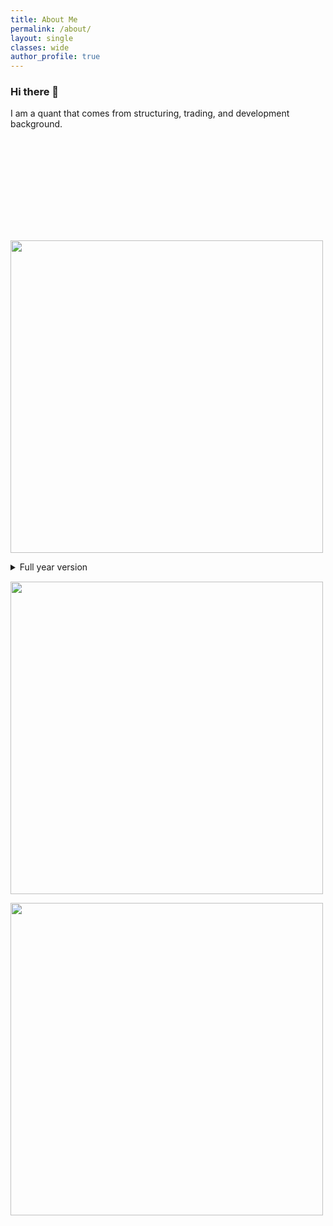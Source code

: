 ```yaml
---
title: About Me
permalink: /about/
layout: single
classes: wide
author_profile: true
---
```



### Hi there 👋

I am a quant that comes from structuring, trading, and development background.

<!--
**haydenz/haydenz** is a ✨ _special_ ✨ repository because its `README.md` (this file) appears on your GitHub profile.

Here are some ideas to get you started:

- 🔭 I’m currently working on ...
- 🌱 I’m currently learning ...
- 👯 I’m looking to collaborate on ...
- 🤔 I’m looking for help with ...
- 💬 Ask me about ...
- 📫 How to reach me: ...
- 😄 Pronouns: ...
- ⚡ Fun fact: ...
-->
<svg alt="" xmlns="https://github.com/haydenz/haydenz/blob/main/github-metrics.svg"></svg>

[<img align="center" width="500" alt="" src="https://github.com/haydenz/haydenz/blob/main/github-metrics.svg">](https://github.com/haydenz)


<img alt="" src="https://github.com/haydenz/haydenz/blob/main/metrics.plugin.isocalendar.svg">
<details><summary>Full year version</summary>
  <img alt="" src="https://github.com/haydenz/haydenz/blob/main/metrics.plugin.isocalendar.fullyear.svg">
</details>
<img align="center" width="500" height="1" alt="">

[<img align="center" width="500" alt="" src="https://github.com/haydenz/haydenz/blob/main/metrics.plugin.languages.indepth.svg">](https://github.com/haydenz)

[<img align="center" width="500" alt="" src="https://github.com/haydenz/haydenz/blob/main/metrics.plugin.stock.svg">](https://github.com/haydenz)